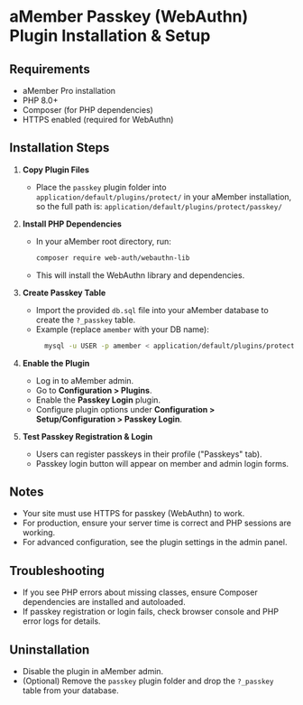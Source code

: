 # aMember Passkey (WebAuthn) Plugin Installation & Setup

## Requirements
- aMember Pro installation
- PHP 8.0+
- Composer (for PHP dependencies)
- HTTPS enabled (required for WebAuthn)

## Installation Steps

1. **Copy Plugin Files**
    - Place the `passkey` plugin folder into `application/default/plugins/protect/` in your aMember installation, so the full path is:
       `application/default/plugins/protect/passkey/`

2. **Install PHP Dependencies**
   - In your aMember root directory, run:
     ```bash
     composer require web-auth/webauthn-lib
     ```
   - This will install the WebAuthn library and dependencies.

3. **Create Passkey Table**
   - Import the provided `db.sql` file into your aMember database to create the `?_passkey` table.
   - Example (replace `amember` with your DB name):
     ```bash
       mysql -u USER -p amember < application/default/plugins/protect/passkey/db.sql
     ```

4. **Enable the Plugin**
   - Log in to aMember admin.
   - Go to **Configuration > Plugins**.
   - Enable the **Passkey Login** plugin.
   - Configure plugin options under **Configuration > Setup/Configuration > Passkey Login**.

5. **Test Passkey Registration & Login**
   - Users can register passkeys in their profile ("Passkeys" tab).
   - Passkey login button will appear on member and admin login forms.

## Notes
- Your site must use HTTPS for passkey (WebAuthn) to work.
- For production, ensure your server time is correct and PHP sessions are working.
- For advanced configuration, see the plugin settings in the admin panel.

## Troubleshooting
- If you see PHP errors about missing classes, ensure Composer dependencies are installed and autoloaded.
- If passkey registration or login fails, check browser console and PHP error logs for details.

## Uninstallation
- Disable the plugin in aMember admin.
- (Optional) Remove the `passkey` plugin folder and drop the `?_passkey` table from your database.
